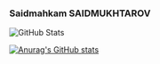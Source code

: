 ### Saidmahkam SAIDMUKHTAROV
![GitHub Stats](https://github-readme-stats.vercel.app/api?username=Saidmukhtarov&theme=dracula)


[![Anurag's GitHub stats](https://github-readme-stats.vercel.app/api?username=Saidmukhtarov)](https://github.com/anuraghazra/github-readme-stats)

